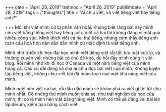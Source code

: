 +++
date = "April 28, 2019"
lastmod = "April 28, 2019"
publishdate = "April 28, 2019"
tags = ["thoughts"]
title = "Ai chịu viết, và viết tiếng việt hay tiếng anh?"

+++
Mỗi khi viết mình cứ bị phân vân hoài. Không biết rằng bài này mình nên viết bằng tiếng việt hay tiếng anh. Viết cả hai thì không đáng vì mất quá nhiều công sức. Mình thích viết cả hai thứ tiếng, nhưng cảm thấy tiếng anh toàn cầu hoá hơn nên dần dần mình cứ mặc định là viết tiếng anh.

Mình nhớ trước khi học đại học mình viết tiếng việt rất tốt, lưu loát cực kì, và thường xuyên viết những bài có chủ đề khó, dù hồi đấy mình cũng ít viết blog. Rồi mình nhớ khi đi học ở Canada về một năm tiếng việt của mình hỏng cả. Câu cú dài dòng và chả ai chịu đọc bài viết của mình. Không luyện tập tiếng việt, không chịu viết bài đã hoàn toàn mai một khả năng viết của mình. 

Mình nghĩ nên viết cả hai, rồi dần dần mình sẽ khám phá ra viết gì thì tốt cho mình nhất. Có những thứ mình muốn chia sẻ, như trải nghiệm du học của mình, thì có lẽ mình nên viết bằng tiếng việt. Mình có thể sẽ đăng vài bài lên Spiderum, kiếm bạn bằng cách viết.